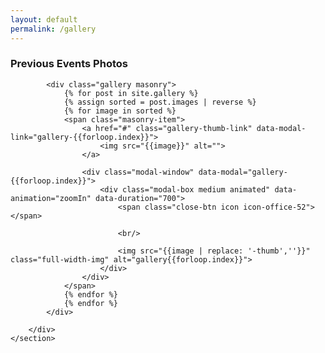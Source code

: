 ```yaml
---
layout: default
permalink: /gallery
---
```

<section id="gallery" class="section align-center">
		<div class="container">
			<span class="icon section-icon icon-badges-votes-01"></span>
			<h3>Previous Events Photos</h3>
			
			<div class="gallery masonry">
				{% for post in site.gallery %}
				{% assign sorted = post.images | reverse %}
				{% for image in sorted %}
				<span class="masonry-item">
					<a href="#" class="gallery-thumb-link" data-modal-link="gallery-{{forloop.index}}">
						<img src="{{image}}" alt="">
					</a>

					<div class="modal-window" data-modal="gallery-{{forloop.index}}">
						<div class="modal-box medium animated" data-animation="zoomIn" data-duration="700">
							<span class="close-btn icon icon-office-52"></span>

							<br/>

							<img src="{{image | replace: '-thumb',''}}" class="full-width-img" alt="gallery{{forloop.index}}">
						</div>
					</div>
				</span>
				{% endfor %}
				{% endfor %}
			</div>
		
		</div>
	</section>